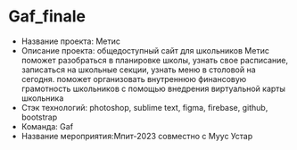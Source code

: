 # Gaf_finale
- Название проекта: Метис
- Описание проекта: общедоступный сайт для школьников Метис поможет разобраться в планировке школы, узнать свое расписание, записаться на школьные секции, узнать меню в столовой на сегодня. поможет организовать внутреннюю финансовую грамотность школьников с помощью внедрения виртуальной карты школьника
- Стэк технологий: photoshop, sublime text, figma, firebase, github, bootstrap
- Команда: Gaf
- Название мероприятия:Мпит-2023 совместно с Муус Устар
